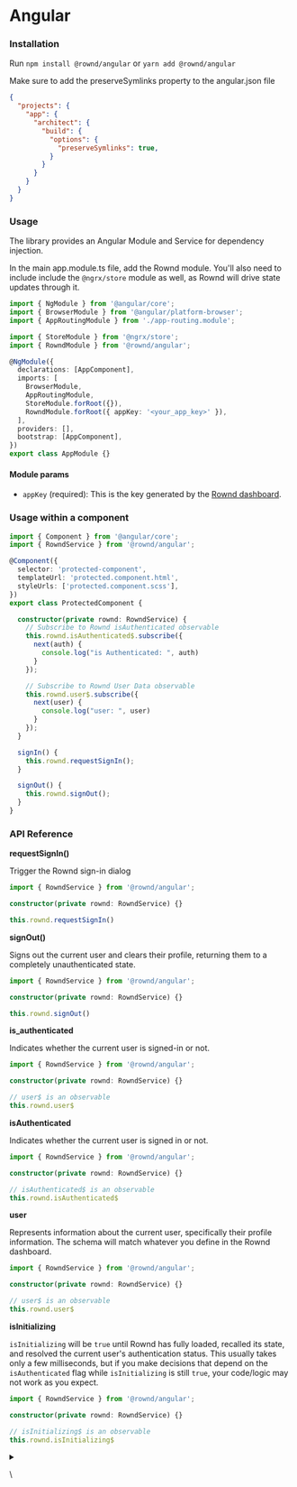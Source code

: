 # Angular

### Installation

Run `npm install @rownd/angular` or `yarn add @rownd/angular`

Make sure to add the preserveSymlinks property to the angular.json file

```json
{
  "projects": {
    "app": {
      "architect": {
        "build": {
          "options": {
            "preserveSymlinks": true,
          }
        }
      }
    }
  }
}
```

### Usage

The library provides an Angular Module and Service for dependency injection.

In the main app.module.ts file, add the Rownd module. You'll also need to include include the `@ngrx/store` module as well, as Rownd will drive state updates through it.

```typescript
import { NgModule } from '@angular/core';
import { BrowserModule } from '@angular/platform-browser';
import { AppRoutingModule } from './app-routing.module';

import { StoreModule } from '@ngrx/store';
import { RowndModule } from '@rownd/angular';

@NgModule({
  declarations: [AppComponent],
  imports: [
    BrowserModule,
    AppRoutingModule,
    StoreModule.forRoot({}),
    RowndModule.forRoot({ appKey: '<your_app_key>' }),
  ],
  providers: [],
  bootstrap: [AppComponent],
})
export class AppModule {}
```

#### Module params

* `appKey` (required): This is the key generated by the [Rownd dashboard](https://app.rownd.io/).

### Usage within a component

```typescript
import { Component } from '@angular/core';
import { RowndService } from '@rownd/angular';

@Component({
  selector: 'protected-component',
  templateUrl: 'protected.component.html',
  styleUrls: ['protected.component.scss'],
})
export class ProtectedComponent {

  constructor(private rownd: RowndService) {
    // Subscribe to Rownd isAuthenticated observable
    this.rownd.isAuthenticated$.subscribe({
      next(auth) {
        console.log("is Authenticated: ", auth)
      }
    });

    // Subscribe to Rownd User Data observable
    this.rownd.user$.subscribe({
      next(user) {
        console.log("user: ", user)
      }
    });
  }

  signIn() {
    this.rownd.requestSignIn();
  }

  signOut() {
    this.rownd.signOut();
  }
} 
```

### API Reference

**requestSignIn()**

Trigger the Rownd sign-in dialog

```typescript
import { RowndService } from '@rownd/angular';

constructor(private rownd: RowndService) {}

this.rownd.requestSignIn()
```

**signOut()**

Signs out the current user and clears their profile, returning them to a completely unauthenticated state.

```typescript
import { RowndService } from '@rownd/angular';

constructor(private rownd: RowndService) {}

this.rownd.signOut()
```

**is\_authenticated**

Indicates whether the current user is signed-in or not.

```typescript
import { RowndService } from '@rownd/angular';

constructor(private rownd: RowndService) {}

// user$ is an observable
this.rownd.user$
```

**isAuthenticated**

Indicates whether the current user is signed in or not.

```typescript
import { RowndService } from '@rownd/angular';

constructor(private rownd: RowndService) {}

// isAuthenticated$ is an observable
this.rownd.isAuthenticated$
```

**user**

Represents information about the current user, specifically their profile information. The schema will match whatever you define in the Rownd dashboard.

```typescript
import { RowndService } from '@rownd/angular';

constructor(private rownd: RowndService) {}

// user$ is an observable
this.rownd.user$
```

**isInitializing**

`isInitializing` will be `true` until Rownd has fully loaded, recalled its state, and resolved the current user's authentication status. This usually takes only a few milliseconds, but if you make decisions that depend on the `isAuthenticated` flag while `isInitializing` is still `true`, your code/logic may not work as you expect.

```typescript
import { RowndService } from '@rownd/angular';

constructor(private rownd: RowndService) {}

// isInitializing$ is an observable
this.rownd.isInitializing$
```

<details>

<summary></summary>



</details>

\
